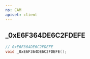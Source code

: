 ```yaml
---
ns: CAM
apiset: client
---
```

## _0xE6F364DE6C2FDEFE

```c
// 0xE6F364DE6C2FDEFE
void _0xE6F364DE6C2FDEFE();
```